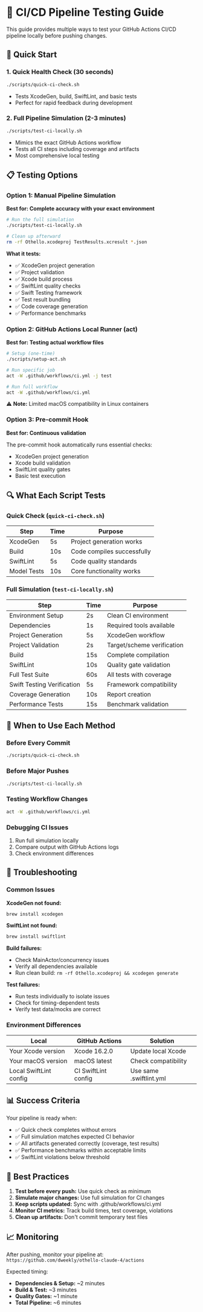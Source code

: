 # 🧪 CI/CD Pipeline Testing Guide

This guide provides multiple ways to test your GitHub Actions CI/CD pipeline locally before pushing changes.

## 🚀 Quick Start

### 1. **Quick Health Check** (30 seconds)
```bash
./scripts/quick-ci-check.sh
```
- Tests XcodeGen, build, SwiftLint, and basic tests
- Perfect for rapid feedback during development

### 2. **Full Pipeline Simulation** (2-3 minutes)
```bash
./scripts/test-ci-locally.sh
```
- Mimics the exact GitHub Actions workflow
- Tests all CI steps including coverage and artifacts
- Most comprehensive local testing

## 📋 Testing Options

### Option 1: Manual Pipeline Simulation
**Best for: Complete accuracy with your exact environment**

```bash
# Run the full simulation
./scripts/test-ci-locally.sh

# Clean up afterward
rm -rf Othello.xcodeproj TestResults.xcresult *.json
```

**What it tests:**
- ✅ XcodeGen project generation
- ✅ Project validation 
- ✅ Xcode build process
- ✅ SwiftLint quality checks
- ✅ Swift Testing framework
- ✅ Test result bundling
- ✅ Code coverage generation
- ✅ Performance benchmarks

### Option 2: GitHub Actions Local Runner (act)
**Best for: Testing actual workflow files**

```bash
# Setup (one-time)
./scripts/setup-act.sh

# Run specific job
act -W .github/workflows/ci.yml -j test

# Run full workflow
act -W .github/workflows/ci.yml
```

⚠️ **Note:** Limited macOS compatibility in Linux containers

### Option 3: Pre-commit Hook
**Best for: Continuous validation**

The pre-commit hook automatically runs essential checks:
- XcodeGen project generation
- Xcode build validation
- SwiftLint quality gates
- Basic test execution

## 🔍 What Each Script Tests

### Quick Check (`quick-ci-check.sh`)
| Step | Time | Purpose |
|------|------|---------|
| XcodeGen | 5s | Project generation works |
| Build | 10s | Code compiles successfully |
| SwiftLint | 5s | Code quality standards |
| Model Tests | 10s | Core functionality works |

### Full Simulation (`test-ci-locally.sh`)
| Step | Time | Purpose |
|------|------|---------|
| Environment Setup | 2s | Clean CI environment |
| Dependencies | 1s | Required tools available |
| Project Generation | 5s | XcodeGen workflow |
| Project Validation | 2s | Target/scheme verification |
| Build | 15s | Complete compilation |
| SwiftLint | 10s | Quality gate validation |
| Full Test Suite | 60s | All tests with coverage |
| Swift Testing Verification | 5s | Framework compatibility |
| Coverage Generation | 10s | Report creation |
| Performance Tests | 15s | Benchmark validation |

## 🎯 When to Use Each Method

### Before Every Commit
```bash
./scripts/quick-ci-check.sh
```

### Before Major Pushes
```bash
./scripts/test-ci-locally.sh
```

### Testing Workflow Changes
```bash
act -W .github/workflows/ci.yml
```

### Debugging CI Issues
1. Run full simulation locally
2. Compare output with GitHub Actions logs
3. Check environment differences

## 🐛 Troubleshooting

### Common Issues

**XcodeGen not found:**
```bash
brew install xcodegen
```

**SwiftLint not found:**
```bash
brew install swiftlint
```

**Build failures:**
- Check MainActor/concurrency issues
- Verify all dependencies available
- Run clean build: `rm -rf Othello.xcodeproj && xcodegen generate`

**Test failures:**
- Run tests individually to isolate issues
- Check for timing-dependent tests
- Verify test data/mocks are correct

### Environment Differences

| Local | GitHub Actions | Solution |
|-------|----------------|----------|
| Your Xcode version | Xcode 16.2.0 | Update local Xcode |
| Your macOS version | macOS latest | Check compatibility |
| Local SwiftLint config | CI SwiftLint config | Use same .swiftlint.yml |

## 📊 Success Criteria

Your pipeline is ready when:
- ✅ Quick check completes without errors
- ✅ Full simulation matches expected CI behavior  
- ✅ All artifacts generated correctly (coverage, test results)
- ✅ Performance benchmarks within acceptable limits
- ✅ SwiftLint violations below threshold

## 🚀 Best Practices

1. **Test before every push:** Use quick check as minimum
2. **Simulate major changes:** Use full simulation for CI changes
3. **Keep scripts updated:** Sync with .github/workflows/ci.yml
4. **Monitor CI metrics:** Track build times, test coverage, violations
5. **Clean up artifacts:** Don't commit temporary test files

## 📈 Monitoring

After pushing, monitor your pipeline at:
`https://github.com/dweekly/othello-claude-4/actions`

Expected timing:
- **Dependencies & Setup:** ~2 minutes
- **Build & Test:** ~3 minutes  
- **Quality Gates:** ~1 minute
- **Total Pipeline:** ~6 minutes